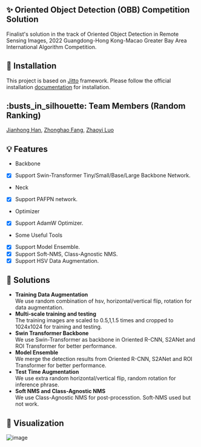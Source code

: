 ## :sparkles: Oriented Object Detection (OBB) Competition Solution
Finalist's solution in the track of Oriented Object Detection in Remote Sensing Images, 2022 Guangdong-Hong Kong-Macao Greater Bay Area International Algorithm Competition.  
## :hammer: Installation
This project is based on [Jitto](https://github.com/Jittor/jittor) framework. Please follow the official installation [documentation](https://github.com/HsLOL/JDET/blob/master/JDET_README.md) for installation.
## :busts\_in\_silhouette: Team Members (Random Ranking)
[Jianhong Han](https://github.com/HsLOL), [Zhonghao Fang](https://github.com/HsLOL), [Zhaoyi Luo](https://github.com/HsLOL)  
## :bulb: Features
- Backbone  
- [x] Support Swin-Transformer Tiny/Small/Base/Large Backbone Network.
- Neck  
- [x] Support PAFPN network.
- Optimizer
- [x] Support AdamW Optimizer.
- Some Useful Tools  
- [x] Support Model Ensemble.
- [x] Support Soft-NMS, Class-Agnostic NMS.
- [x] Support HSV Data Augmentation.
## :pushpin: Solutions  
- **Training Data Augmentation**  
We use random combination of hsv, horizontal/vertical flip, rotation for data augmentation.  
- **Multi-scale training and testing**  
The training images are scaled to 0.5,1,1.5 times and cropped to 1024x1024 for training and testing.  
- **Swin Transformer Backbone**  
We use Swin-Transformer as backbone in Oriented R-CNN, S2ANet and ROI Transformer for better performance.  
- **Model Ensemble**  
We merge the detection results from Oriented R-CNN, S2ANet and ROI Transformer for better performance.
- **Test Time Augmentation**  
We use extra random horizontal/vertical flip, random rotation for inference phrase.  
- **Soft NMS and Class-Agnostic NMS**  
We use Class-Agnostic NMS for post-processtion. Soft-NMS used but not work.  
## :tada: Visualization  
![image](https://github.com/HsLOL/JDET/blob/master/visualization.jpg)
